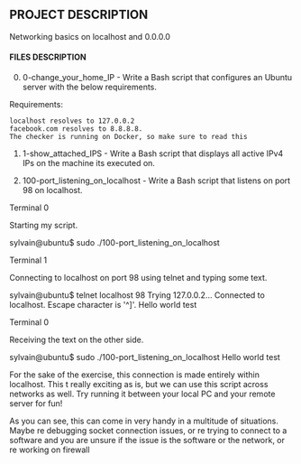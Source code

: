 ## PROJECT DESCRIPTION
Networking basics on localhost and 0.0.0.0

#### FILES DESCRIPTION
0. 0-change_your_home_IP - Write a Bash script that configures an Ubuntu server with the below requirements.

Requirements:

    localhost resolves to 127.0.0.2
    facebook.com resolves to 8.8.8.8.
    The checker is running on Docker, so make sure to read this

1. 1-show_attached_IPS - Write a Bash script that displays all active IPv4 IPs on the machine its executed on.

2. 100-port_listening_on_localhost - Write a Bash script that listens on port 98 on localhost.

Terminal 0

Starting my script.

sylvain@ubuntu$ sudo ./100-port_listening_on_localhost

Terminal 1

Connecting to localhost on port 98 using telnet and typing some text.

sylvain@ubuntu$ telnet localhost 98
Trying 127.0.0.2...
Connected to localhost.
Escape character is '^]'.
Hello world
test

Terminal 0

Receiving the text on the other side.

sylvain@ubuntu$ sudo ./100-port_listening_on_localhost
Hello world
test

For the sake of the exercise, this connection is made entirely within localhost. This t really exciting as is, but we can use this script across networks as well. Try running it between your local PC and your remote server for fun!

As you can see, this can come in very handy in a multitude of situations. Maybe re debugging socket connection issues, or re trying to connect to a software and you are unsure if the issue is the software or the network, or re working on firewall 